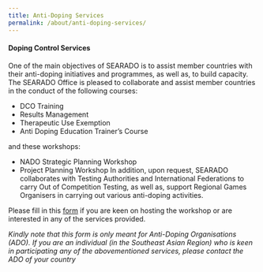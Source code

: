 ```yaml
---
title: Anti-Doping Services
permalink: /about/anti-doping-services/
---
```

#### **Doping Control Services**
One of the main objectives of SEARADO is to assist member countries with their anti-doping initiatives and programmes, as well as, to build capacity. The SEARADO Office is pleased to collaborate and assist member countries in the conduct of the following courses:
- DCO Training
- Results Management
- Therapeutic Use Exemption
- Anti Doping Education Trainer’s Course

and these workshops:

- NADO Strategic Planning Workshop
- Project Planning Workshop
In addition, upon request, SEARADO collaborates with Testing Authorities and International Federations to carry Out of Competition Testing, as well as, support Regional Games Organisers in carrying out various anti-doping activities.

Please fill in this [form](https://forms.gle/EDkF5wW29D2as6ua7) if you are keen on hosting the workshop or are interested in any of the services provided.

_Kindly note that this form is only meant for Anti-Doping Organisations (ADO). If you are an individual (in the Southeast Asian Region) who is keen in participating any of the abovementioned services, please contact the ADO of your country_
